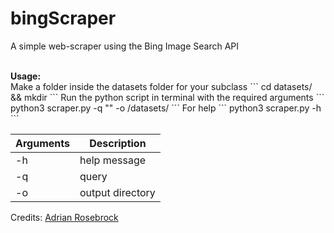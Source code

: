 # bingScraper
A simple web-scraper using the Bing Image Search API <br>

<br>
<b>Usage:</b> <br>
Make a folder inside the datasets folder for your subclass 
```
cd datasets/ && mkdir <subclass_name>
```
Run the python script in terminal with the required arguments
```
python3 scraper.py -q "<relevant keywords>" -o /datasets/<subclass_name>
```
For help
```
python3 scraper.py -h
```

| Arguments  | Description      |
| ---------- | -----------------|
| -h         | help message     |
| -q         | query            |
| -o         | output directory |


Credits: [Adrian Rosebrock](https://github.com/jrosebr1)
